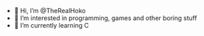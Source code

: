 - 👋 Hi, I’m @TheRealHoko
- 👀 I’m interested in programming, games and other boring stuff
- 🌱 I’m currently learning C
<!---
- 💞️ I’m looking to collaborate on ...
- 📫 How to reach me ...
--->

<!---
TheRealHoko/TheRealHoko is a ✨ special ✨ repository because its `README.md` (this file) appears on your GitHub profile.
You can click the Preview link to take a look at your changes.
--->
